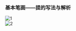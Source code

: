 ﻿---
layout: post
tags: [语文临池]
author: lqq
---

### 基本笔画——提的写法与解析


![1](https://xintd.github.io/lqq/imgage/lqq/img_2.png)  
![2](https://xintd.github.io/lqq/imgage/lqq/img_3.png)  